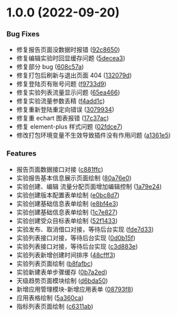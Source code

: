 # 1.0.0 (2022-09-20)

### Bug Fixes

- 修复报告页面没数据时报错 ([92c8650](http://192.168.110.101:8081/bigdata/frontend/ab-test-vue/commits/92c8650b2ef63378f2a9422d2ffe96fe5e4293cb))
- 修复编辑实验时回显缓存问题 ([5decea3](http://192.168.110.101:8081/bigdata/frontend/ab-test-vue/commits/5decea3dcd75440014d33ac7f4cb3976c3b2c5cb))
- 修复部分 bug ([608c57a](http://192.168.110.101:8081/bigdata/frontend/ab-test-vue/commits/608c57ad5fd4c25eb9d4904a33988c11682c7feb))
- 修复打包后刷新与退出页面 404 ([132079d](http://192.168.110.101:8081/bigdata/frontend/ab-test-vue/commits/132079d80db52d3aa5877417329e25d5dee4d4e6))
- 修复登陆页有账号问题 ([f9733d9](http://192.168.110.101:8081/bigdata/frontend/ab-test-vue/commits/f9733d93d096b74dfc3fe8c4f0a8d564f147e4b6))
- 修复实验列表流量显示问题 ([65ea466](http://192.168.110.101:8081/bigdata/frontend/ab-test-vue/commits/65ea4661d68e32d64ae658fe9d7a130b9d80e872))
- 修复实验流量参数丢精 ([f4add1c](http://192.168.110.101:8081/bigdata/frontend/ab-test-vue/commits/f4add1c8ef0329c72b5456c7a75c012b2701c39c))
- 修复重新登陆重定向错误 ([3079934](http://192.168.110.101:8081/bigdata/frontend/ab-test-vue/commits/3079934e8157f82a2dec0003f42a027c435f5919))
- 修复重 echart 图表报错 ([17c37ac](http://192.168.110.101:8081/bigdata/frontend/ab-test-vue/commits/17c37ac6f662ac5957e852451ab2324fc4dad415))
- 修复 element-plus 样式问题 ([02fdce7](http://192.168.110.101:8081/bigdata/frontend/ab-test-vue/commits/02fdce77f80c9a68d88f83209b0dd53f41429ec0))
- 修改打包环境变量不生效导致插件没有作用问题 ([a1361e5](http://192.168.110.101:8081/bigdata/frontend/ab-test-vue/commits/a1361e56799a2dbe9e25cf1a8eff9fe79ae31f3d))

### Features

- 报告页面数据接口对接 ([c881ffc](http://192.168.110.101:8081/bigdata/frontend/ab-test-vue/commits/c881ffc448fb508534c30ac99804efc1bbd52218))
- 实验报告基本信息展示页面绘制 ([80a76e0](http://192.168.110.101:8081/bigdata/frontend/ab-test-vue/commits/80a76e0ee63ba16b502562980c5e940b86a7609c))
- 实验创建、编辑 流量分配页面增加编辑控制 ([1a79e24](http://192.168.110.101:8081/bigdata/frontend/ab-test-vue/commits/1a79e24b24ffd09d7a8dd512ec01eb1dbaae69cc))
- 实验创建版本配置表单绘制 ([e0bc8d7](http://192.168.110.101:8081/bigdata/frontend/ab-test-vue/commits/e0bc8d760a85f79c10f5841e4ff311b22d6d1ce0))
- 实验创建基础信息表单绘制 ([e8bf4e3](http://192.168.110.101:8081/bigdata/frontend/ab-test-vue/commits/e8bf4e32258dec85545fe21cefec8b412bee5f04))
- 实验创建基础信息表单绘制 ([1c7e827](http://192.168.110.101:8081/bigdata/frontend/ab-test-vue/commits/1c7e827ccda74499b1aaedf64d6bdb9451f5df0f))
- 实验创建受众目标表单绘制 ([52f1433](http://192.168.110.101:8081/bigdata/frontend/ab-test-vue/commits/52f1433bf9b2e8cf93dae69fff7604430edb44ba))
- 实验发布、取消借口对接，等待后台实现 ([fde7d33](http://192.168.110.101:8081/bigdata/frontend/ab-test-vue/commits/fde7d33b96882f743267cc2d927d84eca319e3bf))
- 实验列表接口对接，等待后台实现 ([0d0b15f](http://192.168.110.101:8081/bigdata/frontend/ab-test-vue/commits/0d0b15f233c9b942bdbc55161acdd118167f407c))
- 实验列表接口对接，等待后台实现 ([c3d883e](http://192.168.110.101:8081/bigdata/frontend/ab-test-vue/commits/c3d883e9fdf5feae5b85a3097f9c4b780d400558))
- 实验列表新增创建时间排序 ([48cfff3](http://192.168.110.101:8081/bigdata/frontend/ab-test-vue/commits/48cfff33d4ac456e9a4e2cd95fb86136ab518636))
- 实验列表页面绘制 ([b8fafbc](http://192.168.110.101:8081/bigdata/frontend/ab-test-vue/commits/b8fafbca5e1fecd9eeda87d1d5036b17854db851))
- 实验新建表单步骤缓存 ([0b7a2ed](http://192.168.110.101:8081/bigdata/frontend/ab-test-vue/commits/0b7a2edb8b92426f7f1556df069898bd8720378b))
- 天级趋势页面模块绘制 ([d6bda50](http://192.168.110.101:8081/bigdata/frontend/ab-test-vue/commits/d6bda50e2ca09d5274181d22ad2a2df56eedfd0c))
- 新增应用管理模块-新增应用表单 ([08793f8](http://192.168.110.101:8081/bigdata/frontend/ab-test-vue/commits/08793f89ae8af47dd135c904fe6ac614d94c26d3))
- 应用表格绘制 ([5a360ca](http://192.168.110.101:8081/bigdata/frontend/ab-test-vue/commits/5a360cad41fd71edc44a61f0ab8ade920fc35426))
- 指标列表页面绘制 ([c6311ab](http://192.168.110.101:8081/bigdata/frontend/ab-test-vue/commits/c6311ab2fe5c5765deedcc5dab3545abab8219ab))
